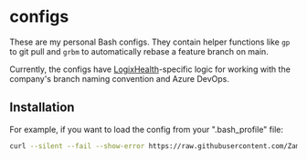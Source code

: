# configs

These are my personal Bash configs. They contain helper functions like `gp` to git pull and `grbm` to automatically rebase a feature branch on main.

Currently, the configs have [LogixHealth](https://www.logixhealth.com)-specific logic for working with the company's branch naming convention and Azure DevOps.

## Installation

For example, if you want to load the config from your ".bash_profile" file:

```sh
curl --silent --fail --show-error https://raw.githubusercontent.com/Zamiell/configs/refs/heads/main/bash/.bash_profile >> ~/.bash_profile
```
